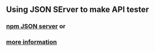 ## Using JSON SErver to make API tester

### [npm JSON server](https://www.npmjs.com/package/json-server) or
### [more information](https://github.com/typicode/json-server)
